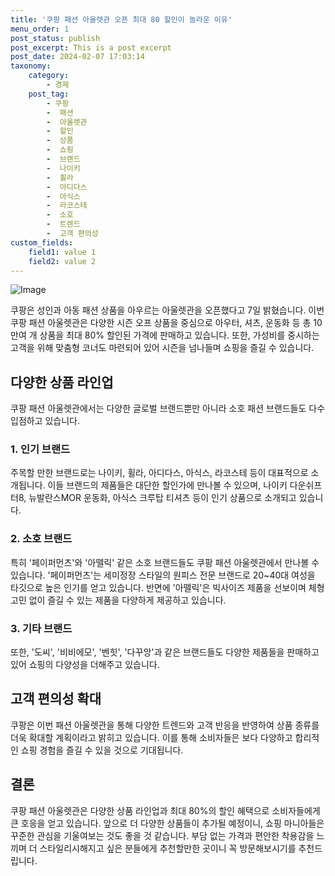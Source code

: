 ```yaml
---
title: '쿠팡 패션 아울렛관 오픈 최대 80 할인이 놀라운 이유'
menu_order: 1
post_status: publish
post_excerpt: This is a post excerpt
post_date: 2024-02-07 17:03:14
taxonomy:
    category:
        - 경제
    post_tag:
        - 쿠팡
        -  패션
        -  아울렛관
        -  할인
        -  상품
        -  쇼핑
        -  브랜드
        -  나이키
        -  휠라
        -  아디다스
        -  아식스
        -  라코스테
        -  소호
        -  트렌드
        -  고객 편의성
custom_fields:
    field1: value 1
    field2: value 2
---
```


![Image](https://imgnews.pstatic.net/image/119/2024/02/07/0002797713_001_20240207122601208.jpeg?type=w647)


쿠팡은 성인과 아동 패션 상품을 아우르는 아울렛관을 오픈했다고 7일 밝혔습니다. 이번 쿠팡 패션 아울렛관은 다양한 시즌 오프 상품을 중심으로 아우터, 셔츠, 운동화 등 총 10만여 개 상품을 최대 80% 할인된 가격에 판매하고 있습니다. 또한, 가성비를 중시하는 고객을 위해 맞춤형 코너도 마련되어 있어 시즌을 넘나들며 쇼핑을 즐길 수 있습니다.

## 다양한 상품 라인업
쿠팡 패션 아울렛관에서는 다양한 글로벌 브랜드뿐만 아니라 소호 패션 브랜드들도 다수 입점하고 있습니다. 

### 1. 인기 브랜드
주목할 만한 브랜드로는 나이키, 휠라, 아디다스, 아식스, 라코스테 등이 대표적으로 소개됩니다. 이들 브랜드의 제품들은 대단한 할인가에 만나볼 수 있으며, 나이키 다운쉬프터8, 뉴발란스MOR 운동화, 아식스 크루탑 티셔츠 등이 인기 상품으로 소개되고 있습니다.

### 2. 소호 브랜드
특히 '페이퍼먼츠'와 '아뗄릭' 같은 소호 브랜드들도 쿠팡 패션 아울렛관에서 만나볼 수 있습니다. '페이퍼먼츠'는 세미정장 스타일의 원피스 전문 브랜드로 20~40대 여성을 타깃으로 높은 인기를 얻고 있습니다. 반면에 '아뗄릭'은 빅사이즈 제품을 선보이며 체형고민 없이 즐길 수 있는 제품을 다양하게 제공하고 있습니다.

### 3. 기타 브랜드
또한, '도씨', '비비에모', '벤힛', '다꾸앙'과 같은 브랜드들도 다양한 제품들을 판매하고 있어 쇼핑의 다양성을 더해주고 있습니다.

## 고객 편의성 확대
쿠팡은 이번 패션 아울렛관을 통해 다양한 트렌드와 고객 반응을 반영하여 상품 종류를 더욱 확대할 계획이라고 밝히고 있습니다. 이를 통해 소비자들은 보다 다양하고 합리적인 쇼핑 경험을 즐길 수 있을 것으로 기대됩니다.

## 결론
쿠팡 패션 아울렛관은 다양한 상품 라인업과 최대 80%의 할인 혜택으로 소비자들에게 큰 호응을 얻고 있습니다. 앞으로 더 다양한 상품들이 추가될 예정이니, 쇼핑 마니아들은 꾸준한 관심을 기울여보는 것도 좋을 것 같습니다. 부담 없는 가격과 편안한 착용감을 느끼며 더 스타일리시해지고 싶은 분들에게 추천할만한 곳이니 꼭 방문해보시기를 추천드립니다.
